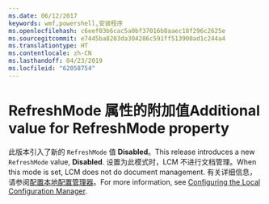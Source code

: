 ```yaml
---
ms.date: 06/12/2017
keywords: wmf,powershell,安装程序
ms.openlocfilehash: c6eef03b6cac5a0bf37016b8aaec18f296c2625e
ms.sourcegitcommit: e7445ba8203da304286c591ff513900ad1c244a4
ms.translationtype: HT
ms.contentlocale: zh-CN
ms.lasthandoff: 04/23/2019
ms.locfileid: "62058754"
---
```

# <a name="additional-value-for-refreshmode-property"></a><span data-ttu-id="8426b-102">RefreshMode 属性的附加值</span><span class="sxs-lookup"><span data-stu-id="8426b-102">Additional value for RefreshMode property</span></span>

<span data-ttu-id="8426b-103">此版本引入了新的 `RefreshMode` 值 **Disabled**。</span><span class="sxs-lookup"><span data-stu-id="8426b-103">This release introduces a new `RefreshMode` value, **Disabled**.</span></span> <span data-ttu-id="8426b-104">设置为此模式时，LCM 不进行文档管理。</span><span class="sxs-lookup"><span data-stu-id="8426b-104">When this mode is set, LCM does not do document management.</span></span> <span data-ttu-id="8426b-105">有关详细信息，请参阅[配置本地配置管理器](https://msdn.microsoft.com/powershell/dsc/metaconfig)。</span><span class="sxs-lookup"><span data-stu-id="8426b-105">For more information, see [Configuring the Local Configuration Manager](https://msdn.microsoft.com/powershell/dsc/metaconfig).</span></span>
